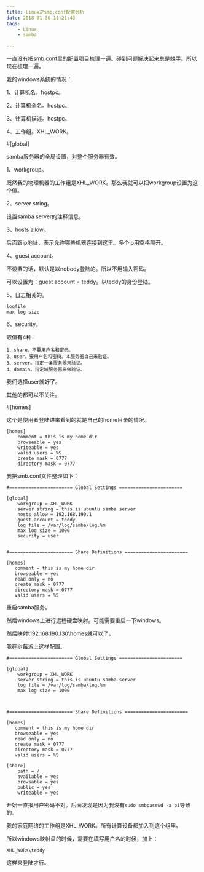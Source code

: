 ```yaml
---
title: Linux之smb.conf配置分析
date: 2018-01-30 11:21:43
tags:
	- Linux
	- samba

---
```




一直没有把smb.conf里的配置项目梳理一遍。碰到问题解决起来总是棘手。所以现在梳理一遍。

我的windows系统的情况：

1、计算机名。hostpc。

2、计算机全名。hostpc。

3、计算机描述。hostpc。

4、工作组。XHL_WORK。



#[global]

samba服务器的全局设置，对整个服务器有效。

1、workgroup。

既然我的物理机器的工作组是XHL_WORK。那么我就可以把workgroup设置为这个值。

2、server string。

设置samba server的注释信息。

3、hosts allow。

后面跟ip地址，表示允许哪些机器连接到这里。多个ip用空格隔开。

4、guest account。

不设置的话，默认是以nobody登陆的。所以不用输入密码。

可以设置为：guest account = teddy。以teddy的身份登陆。

5、日志相关的。

```
logfile
max log size
```

6、security。

取值有4种：

```
1、share。不要用户名和密码。
2、user。要用户名和密码。本服务器自己来验证。
3、server。指定一条服务器来验证。
4、domain。指定域服务器来做验证。
```

我们选择user就好了。

其他的都可以不关注。

#[homes]

这个是使用者登陆进来看到的就是自己的home目录的情况。

```
[homes]
	comment = this is my home dir
	browseable = yes
	writeable = yes
	valid users = %S
	create mask = 0777 
    directory mask = 0777
```

我把smb.conf文件整理如下：

```
#======================= Global Settings =======================

[global]
    workgroup = XHL_WORK
    server string = this is ubuntu samba server
    hosts allow = 192.168.190.1
    guest account = teddy
    log file = /var/log/samba/log.%m
    max log size = 1000
    security = user


#======================= Share Definitions =======================

[homes]
   comment = this is my home dir
   browseable = yes
   read only = no
   create mask = 0777
   directory mask = 0777
   valid users = %S
```

重启samba服务。

然后windows上进行远程硬盘映射。可能需要重启一下windows。

然后映射\\192.168.190.130\homes就可以了。



我在树莓派上这样配置。

```
#======================= Global Settings =======================

[global]
    workgroup = XHL_WORK
    server string = this is ubuntu samba server
    log file = /var/log/samba/log.%m
    max log size = 1000



#======================= Share Definitions =======================

[homes]
   comment = this is my home dir
   browseable = yes
   read only = no
   create mask = 0777
   directory mask = 0777
   valid users = %S
   
[share]
    path = /
    available = yes
    browsable = yes
    public = yes
    writeable = yes
```

开始一直报用户密码不对。后面发现是因为我没有`sudo smbpasswd -a pi`导致的。

我的家庭网络的工作组是XHL_WORK。所有计算设备都加入到这个组里。

所以windows映射盘的时候，需要在填写用户名的时候，加上：

```
XHL_WORK\teddy
```

这样来登陆才行。

